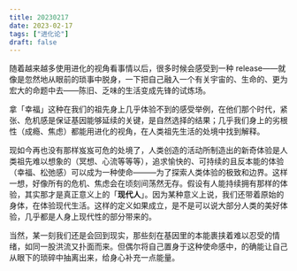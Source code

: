 ```yaml
---
title: 20230217
date: 2023-02-17
tags: ["进化论"]
draft: false
---
```


随着越来越多使用进化的视角看事情以后，很多时候会感受到一种 release——就像是忽然地从眼前的琐事中脱身，一下把自己融入一个有关宇宙的、生命的、更为宏大的命题中去——陈旧、乏味的生活变成先锋的试炼场。

拿「幸福」这种在我们的祖先身上几乎体验不到的感受举例，在他们那个时代，紧张、危机感是保证基因能够延续的关键，是自然选择的结果；几乎我们身上的劣根性（成瘾、焦虑）都能用进化的视角，在人类祖先生活的处境中找到解释。

现如今再也没有那样岌岌可危的处境了，人类创造的活动所制造出的新奇体验是人类祖先难以想象的（冥想、心流等等等），追求愉快的、可持续的且反本能的体验（幸福、松弛感）可以成为一种使命———为了探索人类体验的极致和边界。这样一想，好像所有的危机、焦虑会在顷刻间荡然无存。假设有人能持续拥有那样的体验，其实那才是真正意义上的「**现代人**」。因为某种意义上说，我们还带着原始的身体，在体验现代生活。这样的定义如果成立，是不是可以说大部分人类的美好体验，几乎都是人身上现代性的部分带来的。

当然，某一刻我们还是会回到现实，那些刻在基因里的本能裹挟着难以忍受的情绪，如同一股洪流又扑面而来。但偶尔将自己置身于这种使命感中，的确能让自己从眼下的琐碎中抽离出来，给身心补充一点能量。

